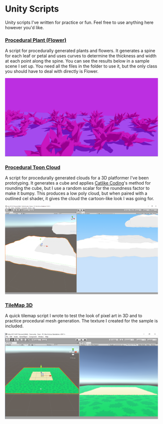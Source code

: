 # Unity Scripts

Unity scripts I've written for practice or fun. Feel free to use anything here however you'd like.


### [Procedural Plant (Flower)](ProceduralPlant/)


A script for procedurally generated plants and flowers. It generates a spine for each leaf or petal and uses curves to determine the thickness and width at each point along the spine. You can see the results below in a sample scene I set up. You need all the files in the folder to use it, but the only class you should have to deal with directly is Flower.


![Procedural Plant sample image](ProceduralPlant/Plant.png)


### [Procedural Toon Cloud](ProceduralToonCloud/)


A script for procedurally generated clouds for a 3D platformer I've been prototyping. It generates a cube and applies [Catlike Coding](http://catlikecoding.com/unity/tutorials/rounded-cube/)'s method for rounding the cube, but I use a random scalar for the roundness factor to make it bumpy. This produces a low poly cloud, but when paired with a outlined cel shader, it gives the cloud the cartoon-like look I was going for.


![Procedural Cloud sample image](ProceduralToonCloud/Cloud.PNG)


### [TileMap 3D](TileMap3D/)


A quick tilemap script I wrote to test the look of pixel art in 3D and to practice procedural mesh generation. The texture I created for the sample is included.


![TileMap 3D sample image](TileMap3D/TileMap3D.png)
